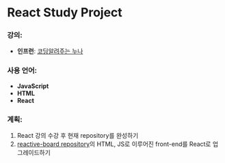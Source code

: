# React Study Project

### 강의:
- **인프런**: [코딩알려주는 누나](https://www.inflearn.com/course/%EB%A6%AC%EC%95%A1%ED%8A%B8-%ED%94%84%EB%A1%A0%ED%8A%B8%EC%97%94%EB%93%9C-%EB%A7%88%EC%A7%80%EB%A7%89/dashboard)

### 사용 언어:
- **JavaScript**
- **HTML**
- **React**

### 계획:
1. React 강의 수강 후 현재 repository를 완성하기
2. [reactive-board repository](https://github.com/dlcksdud/reactive-board)의 HTML, JS로 이루어진 front-end를 React로 업그레이드하기
